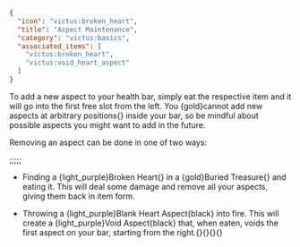 ```json
{
  "icon": "victus:broken_heart",
  "title": "Aspect Maintenance",
  "category": "victus:basics",
  "associated_items": [
    "victus:broken_heart",
    "victus:void_heart_aspect"
  ]
}
```

To add a new aspect to your health bar, simply eat the respective item and it will go into the first free slot from the
left. You {gold}cannot add new aspects at arbitrary positions{} inside your bar, so be mindful about possible aspects
you might want to add in the future.

Removing an aspect can be done in one of two ways:

;;;;;

- Finding a {light_purple}Broken Heart{} in a {gold}Buried Treasure{} and eating it. This will deal some
  damage and remove all your aspects, giving them back in item form.

- Throwing a {light_purple}Blank Heart Aspect{black} into fire. This will create a {light_purple}Void Aspect{black}
  that, when eaten, voids the first aspect on your bar, starting from the right.{}{}{}{}